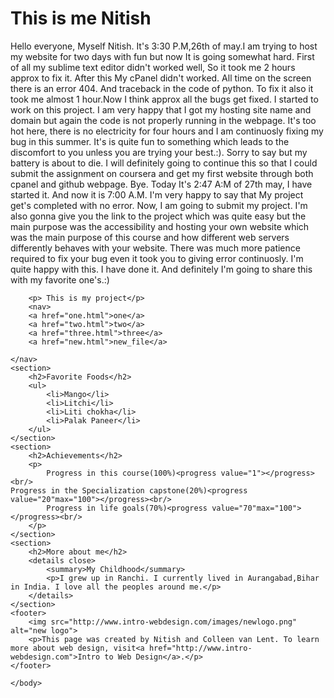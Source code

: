 
<html>
	<head>
	</head>
	<body>
	    <h1>This is me Nitish</h1>
		<p1></p1>Hello everyone, Myself Nitish. It's 3:30 P.M,26th of may.I am trying to host my website for two days with fun but now It is going somewhat hard. First of all my sublime text editor didn't worked well, So it took me 2 hours approx to fix it. After this  My cPanel didn't worked. All time on the screen there is an error 404. And traceback in the code of python. To fix it also it took me almost 1 hour.Now I think approx all the bugs get fixed. I started to work on this project. I am very happy that I got my hosting site name and domain but again the code is not properly running in the webpage. It's too hot here, there is no electricity for four hours and I am continuosly fixing my bug in this summer. It's is quite fun to something which leads to the discomfort to you unless you are trying your best.:). Sorry to say but my battery is about to die. I will definitely going to continue this so that I could submit the assignment on coursera and get my first website through both cpanel and github webpage. Bye.
	    </p1>
	<p2> Today It's 2:47 A:M of 27th may, I have started it. And now it is 7:00 A.M. I'm very happy to say that My project get's completed with no error. Now, I am going to submit my project. I'm also gonna give you the link to the project which was quite easy but the main purpose was the accessibility and hosting your own website which was the main purpose of this course and how different web servers differently behaves with your website. There was much more patience required to fix your bug even it took you to giving error continuosly. I'm quite happy with this. I have done it. And definitely I'm going to share this with my favorite one's.:)</p2>
		
		<p> This is my project</p>
		<nav>
	    <a href="one.html">one</a>
	    <a href="two.html">two</a>
	    <a href="three.html">three</a>
	    <a href="new.html">new_file</a>
	    
	</nav>
	<section>
	    <h2>Favorite Foods</h2>
	    <ul>
	        <li>Mango</li>
	        <li>Litchi</li>
	        <li>Liti chokha</li>
	        <li>Palak Paneer</li>
	    </ul>
	</section>
	<section>
	    <h2>Achievements</h2>
	    <p>
	        Progress in this course(100%)<progress value="1"></progress><br/>
	Progress in the Specialization capstone(20%)<progress value="20"max="100"></progress><br/>
	        Progress in life goals(70%)<progress value="70"max="100"></progress><br/>
	    </p>
	</section>
	<section>
	    <h2>More about me</h2>
	    <details close>
	        <summary>My Childhood</summary>
	        <p>I grew up in Ranchi. I currently lived in Aurangabad,Bihar in India. I love all the peoples around me.</p>
	    </details>
	</section>
	<footer>
	    <img src="http://www.intro-webdesign.com/images/newlogo.png" alt="new logo">
	    <p>This page was created by Nitish and Colleen van Lent. To learn more about web design, visit<a href="http://www.intro-webdesign.com">Intro to Web Design</a>.</p>
	</footer>
	    
	</body>
</html>
